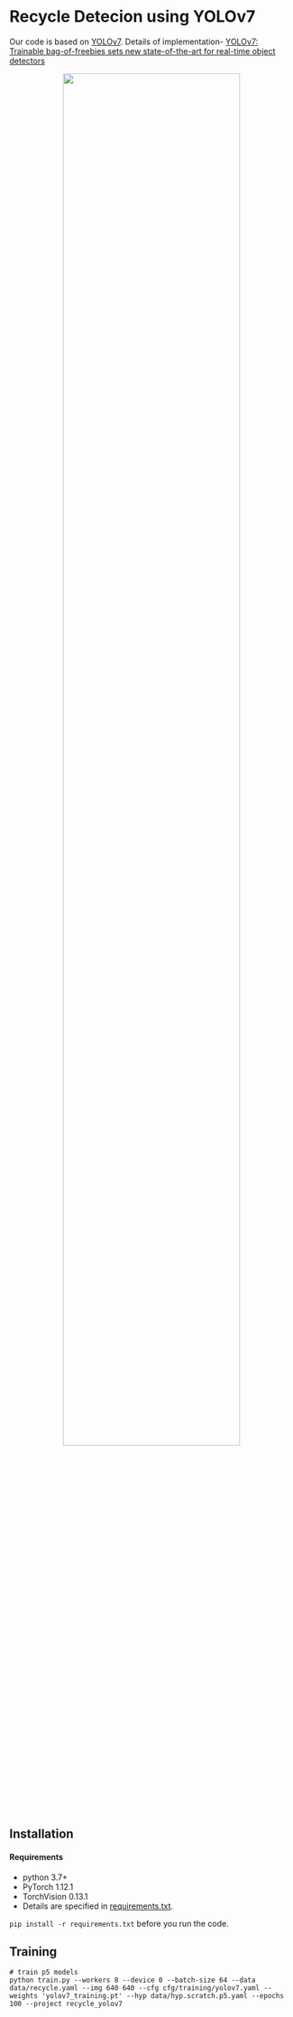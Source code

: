 # Recycle Detecion using YOLOv7

Our code is based on [YOLOv7](https://github.com/WongKinYiu/yolov7).
Details of implementation- [YOLOv7: Trainable bag-of-freebies sets new state-of-the-art for real-time object detectors](https://arxiv.org/abs/2207.02696)


<div align="center">
    <a href="./">
        <img src="./figure/performance.png" width="79%"/>
    </a>
</div>


## Installation

#### Requirements
- python 3.7+
- PyTorch 1.12.1
- TorchVision 0.13.1
- Details are specified in [requirements.txt](./requirements.txt).

`pip install -r requirements.txt` before you run the code.

</details>


## Training

``` shell
# train p5 models
python train.py --workers 8 --device 0 --batch-size 64 --data data/recycle.yaml --img 640 640 --cfg cfg/training/yolov7.yaml --weights 'yolov7_training.pt' --hyp data/hyp.scratch.p5.yaml --epochs 100 --project recycle_yolov7 
```
